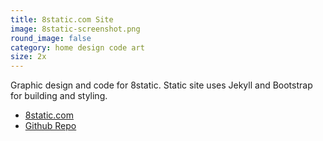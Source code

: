 ```yaml
---
title: 8static.com Site 
image: 8static-screenshot.png
round_image: false
category: home design code art
size: 2x
---
```


Graphic design and code for 8static. Static site uses Jekyll and Bootstrap for building and styling.

- [8static.com](http://8static.com)
- [Github Repo](https://github.com/joeymariano/8static.com)